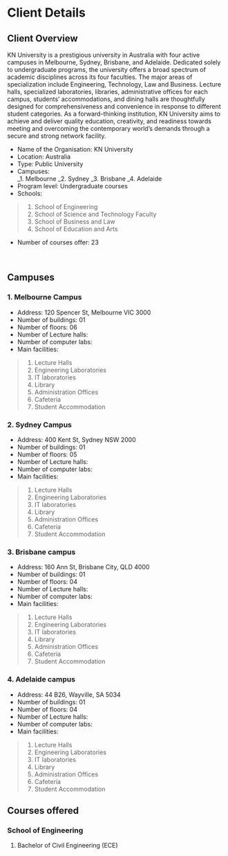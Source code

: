 # Client Details

## Client Overview
KN University is a prestigious university in Australia with four active campuses in Melbourne, Sydney, Brisbane, and Adelaide. Dedicated solely to undergraduate programs, the university offers a broad spectrum of academic disciplines across its four faculties. The major areas of specialization include Engineering, Technology, Law and Business. Lecture halls, specialized laboratories, libraries, administrative offices for each campus, students’ accommodations, and dining halls are thoughtfully designed for comprehensiveness and convenience in response to different student categories. As a forward-thinking institution, KN University aims to achieve and deliver quality education, creativity, and readiness towards meeting and overcoming the contemporary world’s demands through a secure and strong network facility.

- Name of the Organisation: KN University
- Location: Australia
- Type: Public University
- Campuses:	 
  _1.	Melbourne
  _2.	Sydney
  _3.	Brisbane
  _4.	Adelaide
- Program level: Undergraduate courses
- Schools: 
> 1.	School of Engineering
> 2.	School of Science and Technology Faculty
> 3.	School of Business and Law
> 4.	School of Education and Arts
- Number of courses offer: 23

 
## Campuses
### 1.	Melbourne Campus
- Address: 120 Spencer St, Melbourne VIC 3000
- Number of buildings: 01
- Number of floors: 06
- Number of Lecture halls:
- Number of computer labs:
- Main facilities: 
> 1.	Lecture Halls
> 2.	Engineering Laboratories 
> 3.	IT laboratories
> 4.	Library
> 5.	Administration Offices
> 6.	Cafeteria
> 7.	Student Accommodation
### 2.	Sydney Campus
- Address: 400 Kent St, Sydney NSW 2000
- Number of buildings: 01
- Number of floors: 05
- Number of Lecture halls:
- Number of computer labs:
- Main facilities: 
> 1.	Lecture Halls
> 2.	Engineering Laboratories 
> 3.	IT laboratories
> 4.	Library
> 5.	Administration Offices
> 6.	Cafeteria
> 7.	Student Accommodation
 
### 3.	Brisbane campus
- Address: 160 Ann St, Brisbane City, QLD 4000
- Number of buildings: 01
- Number of floors: 04
- Number of Lecture halls:
- Number of computer labs:
- Main facilities: 
> 1.	Lecture Halls
> 2.	Engineering Laboratories 
> 3.	IT laboratories
> 4.	Library
> 5.	Administration Offices
> 6.	Cafeteria
> 7.	Student Accommodation

### 4.	Adelaide campus
- Address: 44 B26, Wayville, SA 5034
- Number of buildings: 01
- Number of floors: 04
- Number of Lecture halls:
- Number of computer labs:
- Main facilities: 
> 1.	Lecture Halls
> 2.	Engineering Laboratories 
> 3.	IT laboratories
> 4.	Library
> 5.	Administration Offices
> 6.	Cafeteria
> 7.	Student Accommodation


## Courses offered
### School of Engineering 
1.	Bachelor of Civil Engineering (ECE)

